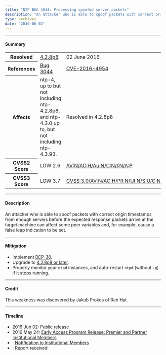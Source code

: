 ```yaml
---
title: "NTP BUG 3044: Processing spoofed server packets"
description: "An attacker who is able to spoof packets with correct origin timestamps from enough servers before the expected response packets arrive at the target machine can affect some peer variables and, for example, cause a false leap indication to be set. This bug was resolved in NTP 4.2.8p8."
type: archives
date: "2016-06-02"
---
```


* * *

#### Summary

<table>
  <tbody>
	<tr>
		<th><b>Resolved</b></th>
		<td><a href="/support/securitynotice/4_2_8p8-release-announcement/">4.2.8p8</a></td>
		<td>02 June 2016</td>
	</tr>
	<tr>
		<th><b>References</b></th>
		<td><a href="https://bugs.ntp.org/show_bug.cgi?id=3044">Bug 3044</a></td>
		<td><a href="https://nvd.nist.gov/vuln/detail/CVE-2016-4954">CVE-2016-4954</a></td>
	</tr>
	<tr>
		<th><b>Affects</b></th>
		<td>ntp-4, up to but not including ntp-4.2.8p8,<br> and ntp-4.3.0 up to, but not including ntp-4.3.93.</td>
		<td>Resolved in 4.2.8p8</td>
	</tr>
	<tr>
		<th><b>CVSS2 Score</b></th>
		<td>LOW 2.6</td>
		<td><a href="https://nvd.nist.gov/vuln-metrics/cvss/v2-calculator?calculator&version=2.0&vector=(AV:N/AC:H/Au:N/C:N/I:N/A:P)">AV:N/AC:H/Au:N/C:N/I:N/A:P</a></td>
	</tr>
	<tr>
		<th><b>CVSS3 Score<b></th>
		<td>LOW 3.7</td>
		<td><a href="https://www.first.org/cvss/calculator/3.0#CVSS:3.0/AV:N/AC:H/PR:N/UI:N/S:U/C:N/I:N/A:L">CVSS:3.0/AV:N/AC:H/PR:N/UI:N/S:U/C:N/I:N/A:L</a></td>
	</tr>	
  </tbody>	
</table>

* * *
    
#### Description 

An attacker who is able to spoof packets with correct origin timestamps from enough servers before the expected response packets arrive at the target machine can affect some peer variables and, for example, cause a false leap indication to be set.

* * *
    
#### Mitigation

* Implement [BCP-38](http://www.bcp38.info/index.php/Main_Page).
* Upgrade to [4.2.8p8 or later](https://downloads.nwtime.org/ntp/4.2.8/).
* Properly monitor your `ntpd` instances, and auto-restart `ntpd` (without `-g`) if it stops running. 

* * *

#### Credit

This weakness was discovered by Jakub Prokes of Red Hat.

* * *

#### Timeline

* 2016 Jun 02: Public release
* 2016 May 24: [Early Access Program Release: Premier and Partner Institutional Members](https://www.nwtime.org/membership/benefits/)
* : [Notification to Institutional Members](https://www.nwtime.org/membership/benefits/)
* : Report received